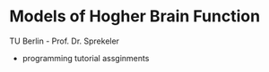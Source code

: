 # Models of Hogher Brain Function
TU Berlin - Prof. Dr. Sprekeler

* programming tutorial assginments
